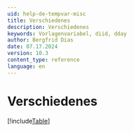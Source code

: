 ```yaml
---
uid: help-de-tempvar-misc
title: Verschiedenes
description: Verschiedenes
keywords: Vorlagenvariabel, diid, dday
author: Bergfrid Dias
date: 07.17.2024
version: 10.3
content_type: reference
language: en
---
```


# Verschiedenes

[!include[Table](../../../../../common/includes/variable/table-misc.md)]

